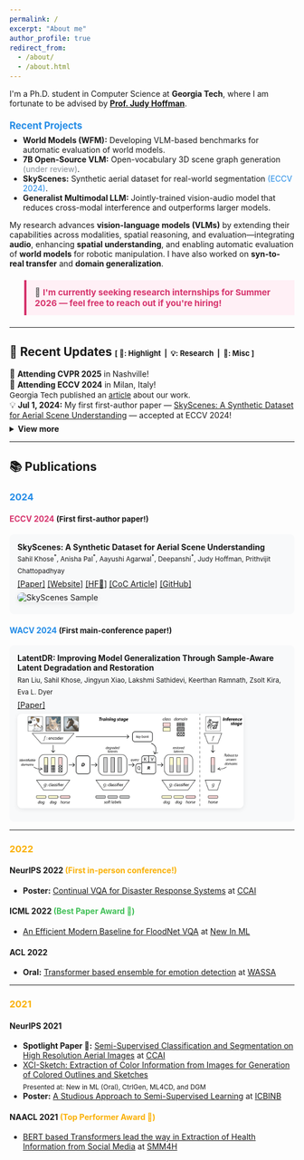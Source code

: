 ```yaml
---
permalink: /
excerpt: "About me"
author_profile: true
redirect_from: 
  - /about/
  - /about.html
---
```

I'm a Ph.D. student in Computer Science at <b>Georgia Tech</b>, where I am fortunate to be advised by <a href="https://faculty.cc.gatech.edu/~judy/" target="_blank"><b>Prof. Judy Hoffman</b></a>. 

<div style="margin:1.5em 0 1em 0;">
  <span style="font-size:1.2em; font-weight:bold; color:#228be6;">Recent Projects</span>
  <ul style="margin-top:0.5em;">
    <li><b>World Models (WFM):</b> Developing VLM-based benchmarks for automatic evaluation of world models.</li>
    <li><b>7B Open-Source VLM:</b> Open-vocabulary 3D scene graph generation <span style="color:#868e96;">(under review)</span>.</li>
    <li><b>SkyScenes:</b> Synthetic aerial dataset for real-world segmentation <span style="color:#228be6;">(ECCV 2024)</span>.</li>
    <li><b>Generalist Multimodal LLM:</b> Jointly-trained vision-audio model that reduces cross-modal interference and outperforms larger models.</li>
  </ul>
</div>

My research advances <b>vision-language models (VLMs)</b> by extending their capabilities across modalities, spatial reasoning, and evaluation—integrating <b>audio</b>, enhancing <b>spatial understanding</b>, and enabling automatic evaluation of <b>world models</b> for robotic manipulation. I have also worked on <b>syn-to-real transfer</b> and <b>domain generalization</b>.

<!-- I regularly review for top conferences (NeurIPS, CVPR, ECCV) and have published in both vision and language communities. -->

<div style="margin:1.5em 0;">
  <blockquote style="background:#fff0f6; border-left:4px solid #d6336c; padding:0.8em 1em; font-size:1.08em;">
    💼 <span style="color:#d6336c; font-weight:bold;">I'm currently seeking research internships for Summer 2026 — feel free to reach out if you're hiring!</span>
  </blockquote>
</div>

---

## 📝 Recent Updates <span style="font-size:small;">[ <b>🌟</b>: Highlight &nbsp;|&nbsp; <b>💡</b>: Research &nbsp;|&nbsp; <b>📆</b>: Misc ]</span>

<ul style="list-style-type:none; padding-left:0; margin-bottom:0.5em;">
  <li>
    <span style="font-size:1.1em;">🌟</span> <b>Attending CVPR 2025</b> in Nashville!
  </li>
  <li>
    <span style="font-size:1.1em;">🌟</span> <b>Attending ECCV 2024</b> in Milan, Italy!<br>
    <span style="font-size:0.97em;">Georgia Tech published an <a href="https://www.cc.gatech.edu/news/skyscenes-dataset-could-lead-safe-reliable-autonomous-flying-vehicles">article</a> about our work.</span>
  </li>
  <li>
    <span style="font-size:1.1em;">💡</span> <b>Jul 1, 2024:</b> My first first-author paper — <a href="https://arxiv.org/abs/2312.06719">SkyScenes: A Synthetic Dataset for Aerial Scene Understanding</a> — accepted at ECCV 2024!
  </li>
</ul>

<details>
  <summary style="cursor:pointer; font-weight:bold;">View more</summary>
  <ul style="list-style-type:none; padding-left:0; margin-top:0.5em;">
    <li>
      <span style="font-size:1.1em;">🌟</span> <b>Apr 1, 2024:</b> Joining Georgia Tech for Ph.D. CS under <b>Prof. Judy Hoffman</b> (Fall 2024).
    </li>
    <li>
      <span style="font-size:1.1em;">📆</span> <b>Mar 12, 2024:</b> Serving as a reviewer for ECCV 2024.
    </li>
    <li>
      <span style="font-size:1.1em;">💡</span> <b>Oct 24, 2023:</b> My first main-conference paper — <a href="https://arxiv.org/abs/2308.14596">LatentDR: Improving Model Generalization Through Sample-Aware Latent Degradation and Restoration</a> — accepted at WACV 2024!
    </li>
    <li>
      <span style="font-size:1.1em;">🌟</span> Attended NeurIPS 2022 in New Orleans, LA, USA (my first in-person conference!).
    </li>
    <li>
      <span style="font-size:1.1em;">🌟</span> <b>Apr 4, 2022:</b> Admitted to the <a href="https://www.cc.gatech.edu/degree-programs/master-science-computer-science">MS CS</a> program at <a href="https://www.gatech.edu/">Georgia Tech</a> for Fall 2022!
    </li>
  </ul>
</details>

---

## 📚 Publications

### <span style="color:#228be6;">2024</span>

#### <span style="color:#d6336c;">ECCV 2024</span> <span style="font-size:0.95em;">(First first-author paper!)</span>
<div style="background:#f8f9fa; border-radius:8px; padding:1em; margin-bottom:1em;">
  <b>SkyScenes: A Synthetic Dataset for Aerial Scene Understanding</b><br>
  <sub>Sahil Khose<sup>*</sup>, Anisha Pal<sup>*</sup>, Aayushi Agarwal<sup>*</sup>, Deepanshi<sup>*</sup>, Judy Hoffman, Prithvijit Chattopadhyay</sub>
  <div style="margin:0.5em 0;">
    <a href="https://arxiv.org/abs/2312.06719">[Paper]</a>
    <a href="https://hoffman-group.github.io/SkyScenes/">[Website]</a>
    <a href="https://huggingface.co/datasets/hoffman-lab/SkyScenes">[HF🤗]</a>
    <a href="https://www.cc.gatech.edu/news/skyscenes-dataset-could-lead-safe-reliable-autonomous-flying-vehicles">[CoC Article]</a>
    <a href="https://github.com/hoffman-group/SkyScenes">[GitHub]</a>
  </div>
  <img src="/images/skyscenes.png" alt="SkyScenes Sample" style="max-width:400px; border-radius:8px; margin-bottom:0.5em; box-shadow:0 2px 8px rgba(0,0,0,0.08);"/>
</div>

#### <span style="color:#228be6;">WACV 2024</span> <span style="font-size:0.95em;">(First main-conference paper!)</span>
<div style="background:#f8f9fa; border-radius:8px; padding:1em; margin-bottom:1em;">
  <b>LatentDR: Improving Model Generalization Through Sample-Aware Latent Degradation and Restoration</b><br>
  <sub>Ran Liu, Sahil Khose, Jingyun Xiao, Lakshmi Sathidevi, Keerthan Ramnath, Zsolt Kira, Eva L. Dyer</sub>
  <div style="margin:0.5em 0;">
    <a href="https://arxiv.org/abs/2308.14596">[Paper]</a>
  </div>
  <img src="./images/latentdr.png" alt="LatentDR Sample" style="max-width:400px; border-radius:8px; margin-bottom:0.5em; box-shadow:0 2px 8px rgba(0,0,0,0.08);"/>
</div>

---

### <span style="color:#fab005;">2022</span>

#### NeurIPS 2022 <span style="color:#fab005;">(First in-person conference!)</span>
- <strong>Poster:</strong> <a href="https://arxiv.org/abs/2209.10320">Continual VQA for Disaster Response Systems</a> at <a href="https://www.climatechange.ai/events/neurips2022">CCAI</a>

#### ICML 2022 <span style="color:#40c057;">(Best Paper Award 🌟)</span>
- <a href="https://arxiv.org/abs/2205.15025">An Efficient Modern Baseline for FloodNet VQA</a> at <a href="https://ablacan.github.io/NewInML2022_ICML/">New In ML</a>

#### ACL 2022
- <strong>Oral:</strong> <a href="https://arxiv.org/abs/2203.11899">Transformer based ensemble for emotion detection</a> at <a href="https://wassa-workshop.github.io/">WASSA</a>

---

### <span style="color:#fab005;">2021</span>

#### NeurIPS 2021
- <strong>Spotlight Paper 🌟:</strong> <a href="https://arxiv.org/abs/2105.08655">Semi-Supervised Classification and Segmentation on High Resolution Aerial Images</a> at <a href="https://www.climatechange.ai/events/neurips2021.html">CCAI</a>
- <a href="https://arxiv.org/abs/2108.11554">XCI-Sketch: Extraction of Color Information from Images for Generation of Colored Outlines and Sketches</a>  
  <sub>Presented at: New in ML (Oral), CtrlGen, ML4CD, and DGM</sub>
- <strong>Poster:</strong> <a href="https://arxiv.org/abs/2109.08924">A Studious Approach to Semi-Supervised Learning</a> at <a href="https://i-cant-believe-its-not-better.github.io/neurips2021/">ICBINB</a>

#### NAACL 2021 <span style="color:#fab005;">(Top Performer Award 🌟)</span>
- <a href="https://aclanthology.org/2021.smm4h-1.5/">BERT based Transformers lead the way in Extraction of Health Information from Social Media</a> at <a href="https://healthlanguageprocessing.org/smm4h-2021/">SMM4H</a>